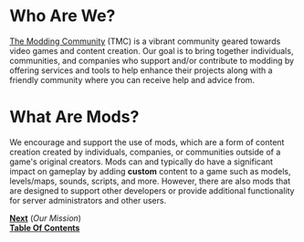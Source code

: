 # Who Are We?
[The Modding Community](https://moddingcommunity.com) (TMC) is a vibrant community geared towards video games and content creation. Our goal is to bring together individuals, communities, and companies who support and/or contribute to modding by offering services and tools to help enhance their projects along with a friendly community where you can receive help and advice from.

# What Are Mods?
We encourage and support the use of mods, which are a form of content creation created by individuals, companies, or communities outside of a game's original creators. Mods can and typically do have a significant impact on gameplay by adding **custom** content to a game such as models, levels/maps, sounds, scripts, and more. However, there are also mods that are designed to support other developers or provide additional functionality for server administrators and other users.

**[Next](/introduction/Our-Mission.md)** (*Our Mission*)  
**[Table Of Contents](/README.md)**

